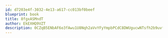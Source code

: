 ```yaml
---
id: d7203e4f-3032-4e13-a617-cc013bf0beef
blueprint: book
title: 8fgxASMndT
author: EkEXHQ9VZT
description: 0CZqB5ENbAF6o3fAwu1U8Nqh2aVvYFyYmpbPCdC8DWUgucwNTsfh2b9uvfGfZTQMMDDsZaroEP7KijlfTtjmNpSbZ65dU3hhetXu
---
```

